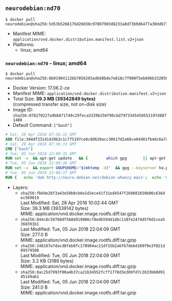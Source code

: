 ## `neurodebian:nd70`

```console
$ docker pull neurodebian@sha256:5d53b5268176d26838c97807903d8233a8d73b9d6477a30dd673972022ad07e6
```

-	Manifest MIME: `application/vnd.docker.distribution.manifest.list.v2+json`
-	Platforms:
	-	linux; amd64

### `neurodebian:nd70` - linux; amd64

```console
$ docker pull neurodebian@sha256:8b91904112bb7856203adb68bde7e818c7f900f5eb696b332056f63decb76db6
```

-	Docker Version: 17.06.2-ce
-	Manifest MIME: `application/vnd.docker.distribution.manifest.v2+json`
-	Total Size: **39.3 MB (39342849 bytes)**  
	(compressed transfer size, not on-disk size)
-	Image ID: `sha256:078270227a9bb871f49c29feca3339b256f90cbd79f3345450552197d8871408`
-	Default Command: `["bash"]`

```dockerfile
# Sat, 28 Apr 2018 07:36:32 GMT
ADD file:344df33141429b2c1c775197ce8c8d620acc38617d2a66ce04d81fb4dc6a7a0e in / 
# Sat, 28 Apr 2018 07:36:33 GMT
CMD ["bash"]
# Tue, 05 Jun 2018 22:00:35 GMT
RUN set -x 	&& apt-get update 	&& { 		which gpg 		|| apt-get install -y --no-install-recommends gnupg 	; } 	&& { 		gpg --version | grep -q '^gpg (GnuPG) 1\.' 		|| apt-get install -y --no-install-recommends dirmngr 	; } 	&& rm -rf /var/lib/apt/lists/*
# Tue, 05 Jun 2018 22:00:36 GMT
RUN set -x 	&& export GNUPGHOME="$(mktemp -d)" 	&& gpg --keyserver ha.pool.sks-keyservers.net --recv-keys DD95CC430502E37EF840ACEEA5D32F012649A5A9 	&& gpg --export DD95CC430502E37EF840ACEEA5D32F012649A5A9 > /etc/apt/trusted.gpg.d/neurodebian.gpg 	&& rm -rf "$GNUPGHOME" 	&& apt-key list | grep neurodebian
# Tue, 05 Jun 2018 22:00:37 GMT
RUN { 	echo 'deb http://neuro.debian.net/debian wheezy main'; 	echo 'deb http://neuro.debian.net/debian data main'; 	echo '#deb-src http://neuro.debian.net/debian-devel wheezy main'; } > /etc/apt/sources.list.d/neurodebian.sources.list
```

-	Layers:
	-	`sha256:fbb9e26f3a43e50b0cb6e1d3ece41f31ed4547f268081650b06c636dec569819`  
		Last Modified: Sat, 28 Apr 2018 10:02:44 GMT  
		Size: 39.3 MB (39339142 bytes)  
		MIME: application/vnd.docker.image.rootfs.diff.tar.gzip
	-	`sha256:044c8c59760df5b8d919986cf8edb594d1dbc118fe2474d5f0d1cea5368391b1`  
		Last Modified: Tue, 05 Jun 2018 22:04:09 GMT  
		Size: 277.0 B  
		MIME: application/vnd.docker.image.rootfs.diff.tar.gzip
	-	`sha256:248107e7dacd8feb8fc178904ac21df15b2a6f67de6d189f9e3f021d09579508`  
		Last Modified: Tue, 05 Jun 2018 22:04:09 GMT  
		Size: 3.2 KB (3189 bytes)  
		MIME: application/vnd.docker.image.rootfs.diff.tar.gzip
	-	`sha256:8ac25d7993f00a4b37ca21b34552fcff1778d3e309fd7c2633b60d9145149ab1`  
		Last Modified: Tue, 05 Jun 2018 22:04:09 GMT  
		Size: 241.0 B  
		MIME: application/vnd.docker.image.rootfs.diff.tar.gzip
